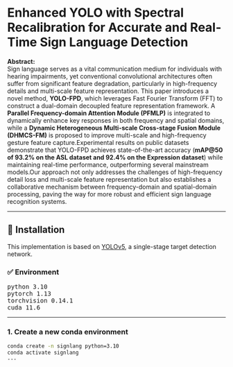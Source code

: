 # Enhanced YOLO with Spectral Recalibration for Accurate and Real-Time Sign Language Detection

**Abstract:**  
Sign language serves as a vital communication medium for individuals with hearing impairments, yet conventional convolutional architectures often suffer from significant feature degradation, particularly in high-frequency details and multi-scale feature representation. This paper introduces a novel method, **YOLO-FPD**, which leverages Fast Fourier Transform (FFT) to construct a dual-domain decoupled feature representation framework. A **Parallel Frequency-domain Attention Module (PFMLP)** is integrated to dynamically enhance key responses in both frequency and spatial domains, while a **Dynamic Heterogeneous Multi-scale Cross-stage Fusion Module (DHMCS-FM)** is proposed to improve multi-scale and high-frequency gesture feature capture.Experimental results on public datasets demonstrate that YOLO-FPD achieves state-of-the-art accuracy (**mAP@50 of 93.2% on the ASL dataset and 92.4% on the Expression dataset**) while maintaining real-time performance, outperforming several mainstream models.Our approach not only addresses the challenges of high-frequency detail loss and multi-scale feature representation but also establishes a collaborative mechanism between frequency-domain and spatial-domain processing, paving the way for more robust and efficient sign language recognition systems.

---

## 🔧 Installation

This implementation is based on [YOLOv5](https://github.com/ultralytics/yolov5), a single-stage target detection network.

### ✅ Environment

<pre>
python 3.10  
pytorch 1.13  
torchvision 0.14.1  
cuda 11.6  
</pre>

---

### 1. Create a new conda environment

```bash
conda create -n signlang python=3.10
conda activate signlang
---



